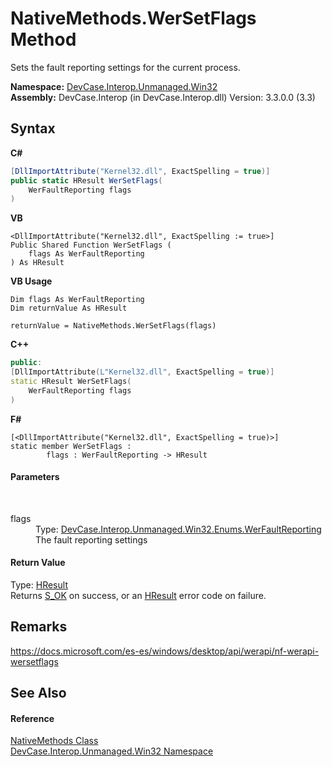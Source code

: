 # NativeMethods.WerSetFlags Method 
 

Sets the fault reporting settings for the current process.

**Namespace:**&nbsp;<a href="N_DevCase_Interop_Unmanaged_Win32">DevCase.Interop.Unmanaged.Win32</a><br />**Assembly:**&nbsp;DevCase.Interop (in DevCase.Interop.dll) Version: 3.3.0.0 (3.3)

## Syntax

**C#**<br />
``` C#
[DllImportAttribute("Kernel32.dll", ExactSpelling = true)]
public static HResult WerSetFlags(
	WerFaultReporting flags
)
```

**VB**<br />
``` VB
<DllImportAttribute("Kernel32.dll", ExactSpelling := true>]
Public Shared Function WerSetFlags ( 
	flags As WerFaultReporting
) As HResult
```

**VB Usage**<br />
``` VB Usage
Dim flags As WerFaultReporting
Dim returnValue As HResult

returnValue = NativeMethods.WerSetFlags(flags)
```

**C++**<br />
``` C++
public:
[DllImportAttribute(L"Kernel32.dll", ExactSpelling = true)]
static HResult WerSetFlags(
	WerFaultReporting flags
)
```

**F#**<br />
``` F#
[<DllImportAttribute("Kernel32.dll", ExactSpelling = true)>]
static member WerSetFlags : 
        flags : WerFaultReporting -> HResult 

```


#### Parameters
&nbsp;<dl><dt>flags</dt><dd>Type: <a href="T_DevCase_Interop_Unmanaged_Win32_Enums_WerFaultReporting">DevCase.Interop.Unmanaged.Win32.Enums.WerFaultReporting</a><br />The fault reporting settings</dd></dl>

#### Return Value
Type: <a href="T_DevCase_Interop_Unmanaged_Win32_Enums_HResult">HResult</a><br />Returns <a href="T_DevCase_Interop_Unmanaged_Win32_Enums_HResult">S_OK</a> on success, or an <a href="T_DevCase_Interop_Unmanaged_Win32_Enums_HResult">HResult</a> error code on failure.

## Remarks
<a href="https://docs.microsoft.com/es-es/windows/desktop/api/werapi/nf-werapi-wersetflags" target="_blank">https://docs.microsoft.com/es-es/windows/desktop/api/werapi/nf-werapi-wersetflags</a>

## See Also


#### Reference
<a href="T_DevCase_Interop_Unmanaged_Win32_NativeMethods">NativeMethods Class</a><br /><a href="N_DevCase_Interop_Unmanaged_Win32">DevCase.Interop.Unmanaged.Win32 Namespace</a><br />